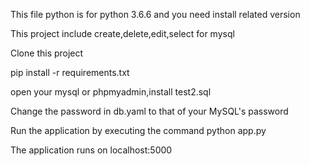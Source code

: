 This file python is for python 3.6.6 and you need install related version

This project include create,delete,edit,select for mysql 

Clone this project

pip install -r requirements.txt

open your mysql or phpmyadmin,install test2.sql 

Change the password in db.yaml to that of your MySQL's password

Run the application by executing the command python app.py

The application runs on localhost:5000
